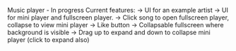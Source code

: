 Music player - In progress
Current features:
-> UI for an example artist
-> UI for mini player and fullscreen player.
-> Click song to open fullscreen player, collapse to view mini player
-> Like button
-> Collapsable fullscreen where background is visible
-> Drag up to expand and down to collapse mini player (click to expand also)
